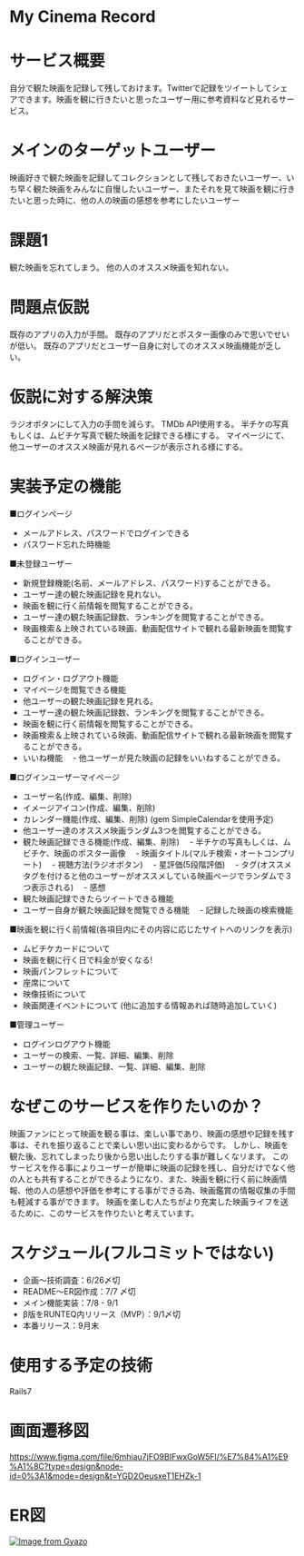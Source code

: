 # My Cinema Record

# サービス概要
 自分で観た映画を記録して残しておけます。Twitterで記録をツイートしてシェアできます。映画を観に行きたいと思ったユーザー用に参考資料など見れるサービス。


# メインのターゲットユーザー
 映画好きで観た映画を記録してコレクションとして残しておきたいユーザー、いち早く観た映画をみんなに自慢したいユーザー、またそれを見て映画を観に行きたいと思った時に、他の人の映画の感想を参考にしたいユーザー


# 課題1
観た映画を忘れてしまう。
他の人のオススメ映画を知れない。

# 問題点仮説
既存のアプリの入力が手間。
既存のアプリだとポスター画像のみで思いでせいが低い。
既存のアプリだとユーザー自身に対してのオススメ映画機能が乏しい。

# 仮説に対する解決策
ラジオボタンにして入力の手間を減らす。
TMDb API使用する。
半チケの写真もしくは、ムビチケ写真で観た映画を記録できる様にする。
マイページにて、他ユーザーのオススメ映画が見れるページが表示される様にする。


# 実装予定の機能
■ログインページ
- メールアドレス、パスワードでログインできる
- パスワード忘れた時機能

■未登録ユーザー
- 新規登録機能(名前、メールアドレス、パスワード)することができる。
- ユーザー達の観た映画記録を見れない。
- 映画を観に行く前情報を閲覧することができる。
- ユーザー達の観た映画記録数、ランキングを閲覧することができる。
- 映画検索＆上映されている映画、動画配信サイトで観れる最新映画を閲覧することができる。


■ログインユーザー
- ログイン・ログアウト機能
- マイページを閲覧できる機能
- 他ユーザーの観た映画記録を見れる。
- ユーザー達の観た映画記録数、ランキングを閲覧することができる。
- 映画を観に行く前情報を閲覧することができる。
- 映画検索＆上映されている映画、動画配信サイトで観れる最新映画を閲覧することができる。
- いいね機能
　- 他ユーザーが見た映画の記録をいいねすることができる。

■ログインユーザーマイページ
- ユーザー名(作成、編集、削除)
- イメージアイコン(作成、編集、削除)
- カレンダー機能(作成、編集、削除)
(gem SimpleCalendarを使用予定)
- 他ユーザー達のオススメ映画ランダム3つを閲覧することができる。
- 観た映画記録できる機能(作成、編集、削除)
　- 半チケの写真もしくは、ムビチケ、映画のポスター画像
　- 映画タイトル(マルチ検索・オートコンプリート)
　- 視聴方法(ラジオボタン)
　- 星評価(5段階評価)
　- タグ(オススメタグを付けると他のユーザーがオススメしている映画ページでランダムで３つ表示される)
　- 感想
- 観た映画記録できたらツイートできる機能
- ユーザー自身が観た映画記録を閲覧できる機能
　- 記録した映画の検索機能 

■映画を観に行く前情報(各項目内にその内容に応じたサイトへのリンクを表示)
- ムビチケカードについて
- 映画を観に行く日で料金が安くなる!
- 映画パンフレットについて
- 座席について
- 映像技術について
- 映画関連イベントについて
(他に追加する情報あれば随時追加していく)

■管理ユーザー
- ログインログアウト機能
- ユーザーの検索、一覧、詳細、編集、削除
- ユーザーの観た映画記録、一覧、詳細、編集、削除


# なぜこのサービスを作りたいのか？
 映画ファンにとって映画を観る事は、楽しい事であり、映画の感想や記録を残す事は、それを振り返ることで楽しい思い出に変わるからです。
 しかし、映画を観た後、忘れてしまったり後から思い出したりする事が難しくなリます。
 このサービスを作る事によりユーザーが簡単に映画の記録を残し、自分だけでなく他の人とも共有することができるようになり、また、映画を観に行く前に映画情報、他の人の感想や評価を参考にする事ができる為、映画鑑賞の情報収集の手間も軽減する事ができます。
 映画を楽しむ人たちがより充実した映画ライフを送るために、このサービスを作りたいと考えています。


# スケジュール(フルコミットではない)
- 企画〜技術調査：6/26〆切
- README〜ER図作成：7/7 〆切
- メイン機能実装：7/8 - 9/1
- β版をRUNTEQ内リリース（MVP）：9/1〆切
- 本番リリース：9月末


# 使用する予定の技術
Rails7

# 画面遷移図
https://www.figma.com/file/6mhiau7jFO9BIFwxGoW5Fl/%E7%84%A1%E9%A1%8C?type=design&node-id=0%3A1&mode=design&t=YGD2OeusxeT1EHZk-1

# ER図
[![Image from Gyazo](https://i.gyazo.com/dab095fd5f149c7a7b273a6dd3862e2a.png)](https://gyazo.com/dab095fd5f149c7a7b273a6dd3862e2a)
